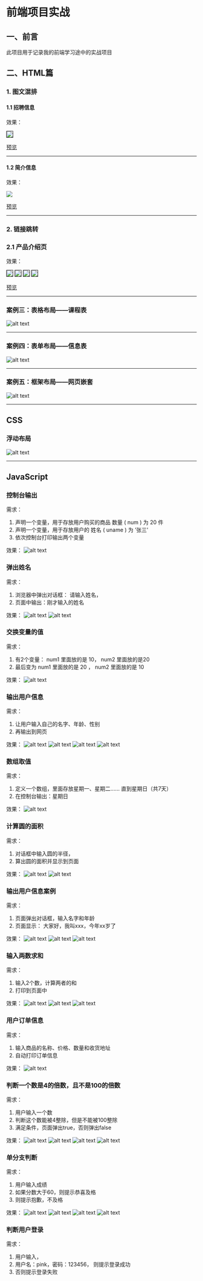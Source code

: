 # 前端项目实战

## 一、前言

此项目用于记录我的前端学习途中的实战项目

## 二、HTML篇

### 1. 图文混排

#### 1.1 招聘信息

<p>效果：</p>

<img border="1" src="./preview/HTML/image-1.1.png">

<a href="https://htmlpreview.github.io/?https://github.com/0science/qianduan/blob/master/HTML/01/1.1/news.html">预览</a>

---

#### 1.2 简介信息

<p>效果：</p>

<img src="./preview/HTML/image-1.2.png">

<a href="https://htmlpreview.github.io/?https://github.com/0science/qianduan/blob/master/HTML/01/1.2/news.html">预览</a>

---

### 2. 链接跳转

### 2.1 产品介绍页

<p>效果：</p>

<img border="1" src="./preview/02_1.png">
<img border="1" src="./preview/02_2.png">
<img border="1" src="./preview/02_3.png">
<img border="1" src="./preview/02_4.png">

<a href="https://htmlpreview.github.io/?https://github.com/0science/qianduan/blob/master/HTML/02/index.html">预览</a>

---

### 案例三：表格布局——课程表

![alt text](<Pasted image 20240727232129.png>)

---

### 案例四：表单布局——信息表

![alt text](<Pasted image 20240728091549.png>)

---

### 案例五：框架布局——网页嵌套

![alt text](<Pasted image 20240728104257.png>)

---

## CSS

### 浮动布局

![alt text](image-26.png)

---

## JavaScript

### 控制台输出
需求：
1. 声明一个变量，用于存放用户购买的商品 数量 ( num ) 为 20 件
2. 声明一个变量，用于存放用户的 姓名 ( uname ) 为 ’张三’
3. 依次控制台打印输出两个变量

效果：
![alt text](image.png)

### 弹出姓名
需求： 
1. 浏览器中弹出对话框： 请输入姓名， 
2. 页面中输出：刚才输入的姓名

效果：
![alt text](image-1.png)
![alt text](image-2.png)

### 交换变量的值
需求：
1. 有2个变量： num1 里面放的是 10， num2 里面放的是20
2. 最后变为 num1 里面放的是 20 ， num2 里面放的是 10

效果：
![alt text](image-3.png)

### 输出用户信息
需求：
1. 让用户输入自己的名字、年龄、性别
2. 再输出到网页

效果：
![alt text](image-4.png)
![alt text](image-5.png)
![alt text](image-6.png)
![alt text](image-7.png)

### 数组取值
需求：
1. 定义一个数组，里面存放星期一、星期二…… 直到星期日（共7天）
2. 在控制台输出：星期日

效果：
![alt text](image-8.png)

### 计算圆的面积
需求：
1. 对话框中输入圆的半径，
2. 算出圆的面积并显示到页面

效果：
![alt text](image-9.png)
![alt text](image-10.png)

### 输出用户信息案例
需求：
1. 页面弹出对话框，输入名字和年龄
2. 页面显示： 大家好，我叫xxx，今年xx岁了

效果：
![alt text](image-11.png)
![alt text](image-12.png)
![alt text](image-13.png)

### 输入两数求和
需求：
1. 输入2个数，计算两者的和
2. 打印到页面中

效果：
![alt text](image-14.png)
![alt text](image-15.png)
![alt text](image-16.png)

### 用户订单信息
需求：
1. 输入商品的名称、价格、数量和收货地址
2. 自动打印订单信息

效果：
![alt text](image-17.png)

### 判断一个数是4的倍数，且不是100的倍数
需求：
1. 用户输入一个数
2. 判断这个数能被4整除，但是不能被100整除
3. 满足条件，页面弹出true，否则弹出false

效果：
![alt text](image-18.png)
![alt text](image-19.png)
![alt text](image-20.png)
![alt text](image-21.png)

### 单分支判断
需求：
1. 用户输入成绩
2. 如果分数大于60，则提示恭喜及格
3. 则提示抱歉，不及格

效果：
![alt text](image-22.png)
![alt text](image-23.png)
![alt text](image-24.png)
![alt text](image-25.png)

### 判断用户登录
需求：
1. 用户输入，
2. 用户名：pink，密码：123456， 则提示登录成功
3. 否则提示登录失败

